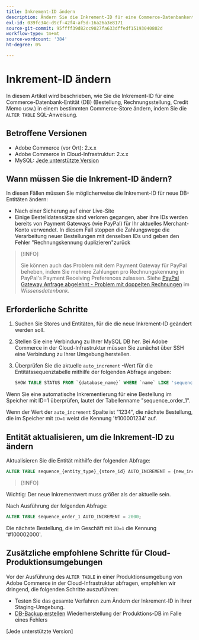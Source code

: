 ```yaml
---
title: Inkrement-ID ändern
description: Ändern Sie die Inkrement-ID für eine Commerce-Datenbankentität.
exl-id: 039fc34c-d9cf-42f4-af5d-16a26a3e8171
source-git-commit: 95ffff39d82cc9027fa633dffedf15193040802d
workflow-type: tm+mt
source-wordcount: '384'
ht-degree: 0%

---
```


# Inkrement-ID ändern

In diesem Artikel wird beschrieben, wie Sie die Inkrement-ID für eine Commerce-Datenbank-Entität (DB) (Bestellung, Rechnungsstellung, Credit Memo usw.) in einem bestimmten Commerce-Store ändern, indem Sie die `ALTER TABLE` SQL-Anweisung.

## Betroffene Versionen

- Adobe Commerce (vor Ort): 2.x.x
- Adobe Commerce in Cloud-Infrastruktur: 2.x.x
- MySQL: [Jede unterstützte Version](../../installation/prerequisites/database/mysql.md)

## Wann müssen Sie die Inkrement-ID ändern?

In diesen Fällen müssen Sie möglicherweise die Inkrement-ID für neue DB-Entitäten ändern:

- Nach einer Sicherung auf einer Live-Site
- Einige Bestelldatensätze sind verloren gegangen, aber ihre IDs werden bereits von Payment Gateways (wie PayPal) für Ihr aktuelles Merchant-Konto verwendet. In diesem Fall stoppen die Zahlungswege die Verarbeitung neuer Bestellungen mit denselben IDs und geben den Fehler &quot;Rechnungskennung duplizieren&quot;zurück

>[!INFO]
>
>Sie können auch das Problem mit dem Payment Gateway für PayPal beheben, indem Sie mehrere Zahlungen pro Rechnungskennung in PayPal&#39;s Payment Receiving Preferences zulassen. Siehe [PayPal Gateway Anfrage abgelehnt - Problem mit doppelten Rechnungen] im _Wissensdatenbank_.

## Erforderliche Schritte

1. Suchen Sie Stores und Entitäten, für die die neue Inkrement-ID geändert werden soll.
1. Stellen Sie eine Verbindung zu Ihrer MySQL DB her.
Bei Adobe Commerce in der Cloud-Infrastruktur müssen Sie zunächst über SSH eine Verbindung zu Ihrer Umgebung herstellen.
1. Überprüfen Sie die aktuelle `auto_increment` -Wert für die Entitätssequenztabelle mithilfe der folgenden Abfrage angeben:

   ```sql
   SHOW TABLE STATUS FROM `{database_name}` WHERE `name` LIKE 'sequence_{entity_type}_{store_id}';
   ```

Wenn Sie eine automatische Inkrementierung für eine Bestellung im Speicher mit ID=1 überprüfen, lautet der Tabellenname &quot;sequence_order_1&quot;.

Wenn der Wert der `auto_increment` Spalte ist &quot;1234&quot;, die nächste Bestellung, die im Speicher mit `ID=1` weist die Kennung &#39;#100001234&#39; auf.

## Entität aktualisieren, um die Inkrement-ID zu ändern

Aktualisieren Sie die Entität mithilfe der folgenden Abfrage:

```sql
ALTER TABLE sequence_{entity_type}_{store_id} AUTO_INCREMENT = {new_increment_value};
```

>[!INFO]
>
Wichtig: Der neue Inkrementwert muss größer als der aktuelle sein.

Nach Ausführung der folgenden Abfrage:

```sql
ALTER TABLE sequence_order_1 AUTO_INCREMENT = 2000;
```

Die nächste Bestellung, die im Geschäft mit `ID=1` die Kennung &#39;#100002000&#39;.

## Zusätzliche empfohlene Schritte für Cloud-Produktionsumgebungen

Vor der Ausführung des `ALTER TABLE` in einer Produktionsumgebung von Adobe Commerce in der Cloud-Infrastruktur abfragen, empfehlen wir dringend, die folgenden Schritte auszuführen:

- Testen Sie das gesamte Verfahren zum Ändern der Inkrement-ID in Ihrer Staging-Umgebung.
- [DB-Backup erstellen] Wiederherstellung der Produktions-DB im Falle eines Fehlers

<!-- Link Definitions -->

[PayPal Gateway Anfrage abgelehnt - Problem mit doppelten Rechnungen]: https://support.magento.com/hc/en-us/articles/115002457473
[DB-Backup erstellen]: https://support.magento.com/hc/en-us/articles/360003254334
[Jede unterstützte Version]
